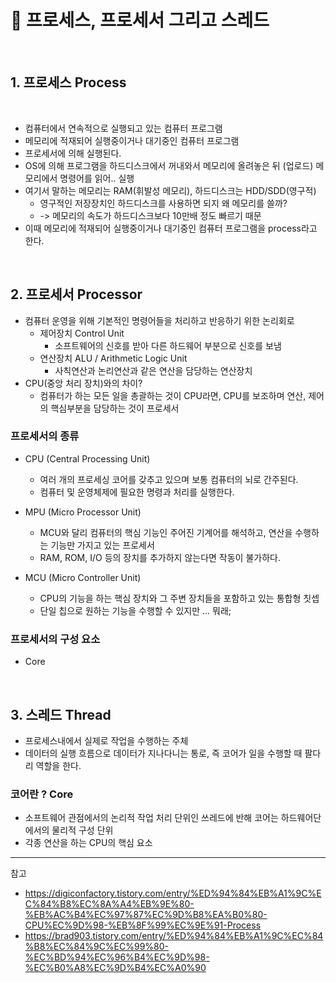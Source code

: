 # 📌 프로세스, 프로세서 그리고 스레드
<br>
   
## 1. 프로세스 Process

<br>  

- 컴퓨터에서 연속적으로 실행되고 있는 컴퓨터 프로그램
- 메모리에 적재되어 실행중이거나 대기중인 컴퓨터 프로그램
- 프로세서에 의해 실행된다.
- OS에 의해 프로그램을 하드디스크에서 꺼내와서 메모리에 올려놓은 뒤 (업로드) 메모리에서 명령어를 읽어.. 실행
- 여기서 말하는 메모리는 RAM(휘발성 메모리), 하드디스크는 HDD/SDD(영구적)
  - 영구적인 저장장치인 하드디스크를 사용하면 되지 왜 메모리를 쓸까?
  - -> 메모리의 속도가 하드디스크보다 10만배 정도 빠르기 때문
- 이때 메모리에 적재되어 실행중이거나 대기중인 컴퓨터 프로그램을 process라고 한다.
<br>
     
## 2. 프로세서 Processor
- 컴퓨터 운영을 위해 기본적인 명령어들을 처리하고 반응하기 위한 논리회로
  - 제어장치 Control Unit
    - 소프트웨어의 신호를 받아 다른 하드웨어 부분으로 신호를 보냄
  - 연산장치 ALU / Arithmetic Logic Unit
     - 사칙연산과 논리연산과 같은 연산을 담당하는 연산장치
- CPU(중앙 처리 장치)와의 차이?
  - 컴퓨터가 하는 모든 일을 총괄하는 것이 CPU라면, CPU를 보조하며 연산, 제어의 핵심부분을 담당하는 것이 프로세서
### 프로세서의 종류
- CPU (Central Processing Unit)
  - 여러 개의 프로세싱 코어를 갖추고 있으며 보통 컴퓨터의 뇌로 간주된다.
  - 컴퓨터 및 운영체제에 필요한 명령과 처리를 실행한다. 
- MPU (Micro Processor Unit)
  - MCU와 달리 컴퓨터의 핵심 기능인 주어진 기계어를 해석하고, 연산을 수행하는 기능만 가지고 있는 프로세서
  - RAM, ROM, I/O 등의 장치를 추가하지 않는다면 작동이 불가하다.
 
- MCU (Micro Controller Unit)
  - CPU의 기능을 하는 핵심 장치와 그 주변 장치들을 포함하고 있는 통합형 칫셉
  - 단일 칩으로 원하는 기능을 수행할 수 있지만 ... 뭐래;

### 프로세서의 구성 요소
- Core
<br>   

## 3. 스레드 Thread
- 프로세스내에서 실제로 작업을 수행하는 주체
- 데이터의 실행 흐름으로 데이터가 지나다니는 통로, 즉 코어가 일을 수행할 때 팔다리 역할을 한다.

### 코어란 ? Core
- 소프트웨어 관점에서의 논리적 작업 처리 단위인 쓰레드에 반해 코어는 하드웨어단에서의 물리적 구성 단위
- 각종 연산을 하는 CPU의 핵심 요소

<hr>

참고

- https://digiconfactory.tistory.com/entry/%ED%94%84%EB%A1%9C%EC%84%B8%EC%8A%A4%EB%9E%80-%EB%AC%B4%EC%97%87%EC%9D%B8%EA%B0%80-CPU%EC%9D%98-%EB%8F%99%EC%9E%91-Process
- https://brad903.tistory.com/entry/%ED%94%84%EB%A1%9C%EC%84%B8%EC%84%9C%EC%99%80-%EC%BD%94%EC%96%B4%EC%9D%98-%EC%B0%A8%EC%9D%B4%EC%A0%90
